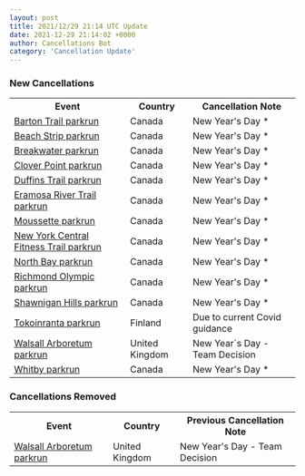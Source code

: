 ```yaml
---
layout: post
title: 2021/12/29 21:14 UTC Update
date: 2021-12-29 21:14:02 +0000
author: Cancellations Bot
category: 'Cancellation Update'
---
```


<h3>New Cancellations</h3>
<div class='hscrollable'>
<table style='width: 100%'>
    <tr>
        <th>Event</th>
        <th>Country</th>
        <th>Cancellation Note</th>
    </tr>
    <tr>
        <td><a href="https://www.parkrun.ca/bartontrail">Barton Trail parkrun</a></td>
        <td>Canada</td>
        <td>New Year's Day *</td>
    </tr>
    <tr>
        <td><a href="https://www.parkrun.ca/beachstrip">Beach Strip parkrun</a></td>
        <td>Canada</td>
        <td>New Year's Day *</td>
    </tr>
    <tr>
        <td><a href="https://www.parkrun.ca/breakwater">Breakwater parkrun</a></td>
        <td>Canada</td>
        <td>New Year's Day *</td>
    </tr>
    <tr>
        <td><a href="https://www.parkrun.ca/cloverpoint">Clover Point parkrun</a></td>
        <td>Canada</td>
        <td>New Year's Day *</td>
    </tr>
    <tr>
        <td><a href="https://www.parkrun.ca/duffinstrail">Duffins Trail parkrun</a></td>
        <td>Canada</td>
        <td>New Year's Day *</td>
    </tr>
    <tr>
        <td><a href="https://www.parkrun.ca/eramosarivertrail">Eramosa River Trail parkrun</a></td>
        <td>Canada</td>
        <td>New Year's Day *</td>
    </tr>
    <tr>
        <td><a href="https://www.parkrun.ca/moussette">Moussette parkrun</a></td>
        <td>Canada</td>
        <td>New Year's Day *</td>
    </tr>
    <tr>
        <td><a href="https://www.parkrun.ca/newyorkcentralfitnesstrail">New York Central Fitness Trail parkrun</a></td>
        <td>Canada</td>
        <td>New Year's Day *</td>
    </tr>
    <tr>
        <td><a href="https://www.parkrun.ca/northbay">North Bay parkrun</a></td>
        <td>Canada</td>
        <td>New Year's Day *</td>
    </tr>
    <tr>
        <td><a href="https://www.parkrun.ca/richmondolympic">Richmond Olympic parkrun</a></td>
        <td>Canada</td>
        <td>New Year's Day *</td>
    </tr>
    <tr>
        <td><a href="https://www.parkrun.ca/shawniganhills">Shawnigan Hills parkrun</a></td>
        <td>Canada</td>
        <td>New Year's Day *</td>
    </tr>
    <tr>
        <td><a href="https://www.parkrun.fi/tokoinranta">Tokoinranta parkrun</a></td>
        <td>Finland</td>
        <td>Due to current Covid guidance</td>
    </tr>
    <tr>
        <td><a href="https://www.parkrun.org.uk/walsall">Walsall Arboretum parkrun</a></td>
        <td>United Kingdom</td>
        <td>New Year`s Day - Team Decision</td>
    </tr>
    <tr>
        <td><a href="https://www.parkrun.ca/whitby">Whitby parkrun</a></td>
        <td>Canada</td>
        <td>New Year's Day *</td>
    </tr>
</table>
</div>
<h3>Cancellations Removed</h3>
<div class='hscrollable'>
<table style='width: 100%'>
    <tr>
        <th>Event</th>
        <th>Country</th>
        <th>Previous Cancellation Note</th>
    </tr>
    <tr>
        <td><a href="https://www.parkrun.org.uk/walsall">Walsall Arboretum parkrun</a></td>
        <td>United Kingdom</td>
        <td>New Year's Day - Team Decision</td>
    </tr>
</table>
</div>

